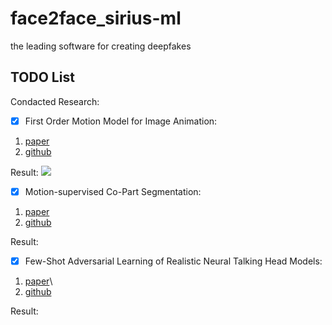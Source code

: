 # face2face_sirius-ml
the leading software for creating deepfakes

## TODO List
Condacted Research:
- [x] First Order Motion Model for Image Animation: 
1. [paper](https://papers.nips.cc/paper/2019/file/31c0b36aef265d9221af80872ceb62f9-Paper.pdf)
2. [github](https://github.com/AliaksandrSiarohin/first-order-model)

Result: ![](./videos/tangent-images.gif)

- [x] Motion-supervised Co-Part Segmentation: 
1. [paper](https://arxiv.org/pdf/2004.03234.pdf)
2. [github](https://github.com/AliaksandrSiarohin/motion-cosegmentation)

Result: 

- [x] Few-Shot Adversarial Learning of Realistic Neural Talking Head Models: 
1. [paper](https://arxiv.org/pdf/1905.08233.pdf)\
2. [github](https://github.com/vincent-thevenin/Realistic-Neural-Talking-Head-Models)

Result:
 
